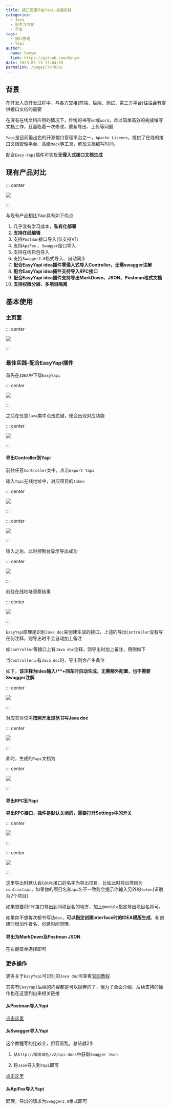 ```yaml
---
title: 接口管理平台Yapi-最佳实践
categories: 
  - Java
  - 思考与方案
  - 平台
tags: 
  - 接口管理
  - Yapi
author: 
  name: benym
  link: https://github.com/benym
date: 2023-05-13 17:04:53
permalink: /pages/747050/
---
```


## 背景
在开发人员开发过程中，与各方交接(前端、后端、测试、第三方平台)往往会有提供接口文档的需要

在没有在线文档应用的情况下，传统的书写`md`或`word`，难以简单高效的完成编写文档工作，且面临着一次修改，重新导出、上传等问题

`Yapi`是目前最出色的开源接口管理平台之一，`Apache Lisence`，提供了在线的接口文档管理平台、高级`Mock`等工具，解放文档编写时间。

配合`Easy-Yapi`插件可实现**无侵入式接口文档生成**

## 现有产品对比

::: center

![](https://image-1-1257237419.cos.ap-chongqing.myqcloud.com/yapi/yapi-back.png)

:::

与现有产品相比Yapi具有如下优点

1. 几乎没有学习成本，**私有化部署**
2. **支持在线编辑**
3. 支持`Postman`接口导入(仅支持V1)
4. 支持`ApiFox` 、`Swagger`接口导入
5. 支持在线抓包导入
6. 支持`Swagger2.0`格式导入、自动同步
7. **配合EasyYapi idea插件零侵入式导入Controller，无需swagger注解**
8. **配合EasyYapi idea插件支持导入RPC接口**
9. **配合EasyYapi idea插件支持导出MarkDown、JSON、Postman格式文档**
10. **支持权限分层、多项目隔离**

## 基本使用

### 主页面

::: center

![](https://image-1-1257237419.cos.ap-chongqing.myqcloud.com/yapi/yapi-1.png)

:::

### 最佳实践-配合EasyYapi插件

首先在`IDEA`中下载`EasyYapi`

::: center

![](https://image-1-1257237419.cos.ap-chongqing.myqcloud.com/yapi/yapi-2.png)

:::

之后在任意`Java`类中点击右键，便会出现对应功能

::: center

![](https://image-1-1257237419.cos.ap-chongqing.myqcloud.com/yapi/yapi-3.png)

:::

#### 导出Controller到Yapi

前往任意`Controller`类中，点击`Export Yapi`

输入`Yapi`在线地址中，对应项目的`token`

::: center

![](https://image-1-1257237419.cos.ap-chongqing.myqcloud.com/yapi/yapi-4.png)

:::

::: center

![](https://image-1-1257237419.cos.ap-chongqing.myqcloud.com/yapi/yapi-5.png)

:::

输入之后，此时控制台显示导出成功

::: center

![](https://image-1-1257237419.cos.ap-chongqing.myqcloud.com/yapi/yapi-6.png)

:::

前往在线地址观察结果

::: center

![](https://image-1-1257237419.cos.ap-chongqing.myqcloud.com/yapi/yapi-7.png)

:::

`EasyYap`i原理是识别`Java doc`来创建生成的接口，上述的导出`Controller`没有写任何注释，则导出时不会自动加上备注

如`Controller`等接口上有`Java doc`注释，则导出时加上备注，用例如下

当`Controller上`有`Java doc`时，导出则会产生备注

如下，**该注释为idea输入/\**+回车时自动生成，无需额外配置，也不需要Swagger注解**

::: center

![](https://image-1-1257237419.cos.ap-chongqing.myqcloud.com/yapi/yapi-8.png)

:::

对应实体仅需**按照开发规范书写Java doc**

::: center

![](https://image-1-1257237419.cos.ap-chongqing.myqcloud.com/yapi/yapi-9.png)

:::

此时，生成的`Yapi`文档为

::: center

![](https://image-1-1257237419.cos.ap-chongqing.myqcloud.com/yapi/yapi-10.png)

:::

#### 导出RPC到Yapi

**导出RPC接口，插件是默认关闭的，需要打开Settings中的开关**

::: center

![](https://image-1-1257237419.cos.ap-chongqing.myqcloud.com/yapi/yapi-11.png)

:::

::: center

![](https://image-1-1257237419.cos.ap-chongqing.myqcloud.com/yapi/yapi-12.png)

:::

这里导出时默认会以`RPC`接口的名字为导出项目，比如此时导出项目为`contractapi`，如果你的项目名和`api`名不一致则会提示你输入另外的`token`(识别为2个项目)

如果想要将`RPC`接口导出到同项目名的地方，加上`@module`指定导出项目名即可。

如果你不想每次都书写该`doc`，**可以指定创建interface时的IDEA模版生成**，和创建时增加作者名、创建时间同理。

#### 导出为MarkDown及Postman JSON

在右键菜单选择即可

### 更多操作

更多关于`EasyYapi`可识别的`Java doc`可查看[官网教程](http://easyyapi.com/documents/index.html)

其实有`EasyYapi`后续的内容都是可以抛弃的了，但为了全面介绍，后续支持的操作也在这里列出来相关链接

#### 从Postman导入Yapi

[点击这里](https://blog.csdn.net/qq_42374233/article/details/111307663)

#### 从Swagger导入Yapi

这个教程写的比较全，但容易乱，总结就2步

1. 从`http://服务域名/v2/api-docs`中获取`Swagger Json`

2. 将`Json`导入到`Yapi`即可

[点击这里](https://cloud.tencent.com/developer/article/1618493)

#### 从ApiFox导入Yapi

同理，导出的请求为`Swagger2.0`格式即可

